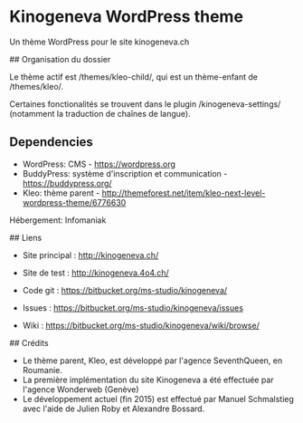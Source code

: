 # Kinogeneva WordPress theme

Un thème WordPress pour le site kinogeneva.ch

## Organisation du dossier

Le thème actif est /themes/kleo-child/, qui est un thème-enfant de /themes/kleo/.

Certaines fonctionalités se trouvent dans le plugin /kinogeneva-settings/ (notamment la traduction de chaînes de langue).

## Dependencies

- WordPress: CMS - https://wordpress.org
- BuddyPress: système d'inscription et communication - https://buddypress.org/
- Kleo: thème parent - http://themeforest.net/item/kleo-next-level-wordpress-theme/6776630



Hébergement: Infomaniak

## Liens

- Site principal : http://kinogeneva.ch/
- Site de test : http://kinogeneva.4o4.ch/

- Code git : https://bitbucket.org/ms-studio/kinogeneva/
- Issues : https://bitbucket.org/ms-studio/kinogeneva/issues
- Wiki : https://bitbucket.org/ms-studio/kinogeneva/wiki/browse/

## Crédits

- Le thème parent, Kleo, est développé par l'agence SeventhQueen, en Roumanie.
- La première implémentation du site Kinogeneva a été effectuée par l'agence Wonderweb (Genève)
- Le développement actuel (fin 2015) est effectué par Manuel Schmalstieg avec l'aide de Julien Roby et Alexandre Bossard.
